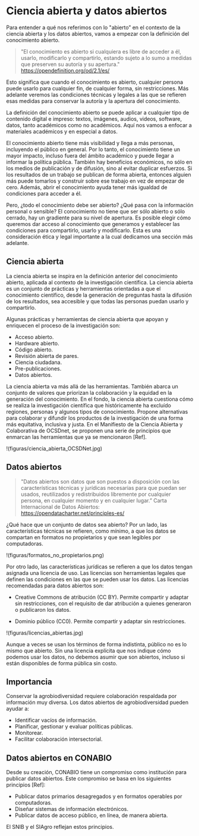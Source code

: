 # Ciencia abierta y datos abiertos

Para entender a qué nos referimos con lo "abierto” en el contexto de la ciencia abierta y los datos abiertos, vamos a empezar con la definición del conocimiento abierto.

> "El conocimiento es abierto si cualquiera es libre de acceder a él, usarlo, modificarlo y compartirlo, estando sujeto a lo sumo a medidas que preserven su autoría y su apertura."
> https://opendefinition.org/od/2.1/es/

Esto significa que cuando el conocimiento es abierto, cualquier persona puede usarlo para cualquier fin, de cualquier forma, sin restricciones. Más adelante veremos las condiciones técnicas y legales a las que se refieren esas medidas para conservar la autoría y la apertura del conocimiento. 

La definición del conocimiento abierto se puede aplicar a cualquier tipo de contenido digital e impreso: textos, imágenes, audios, videos, software, datos, tanto académicos como no académicos. Aquí nos vamos a enfocar a materiales académicos y en especial a datos. 

El conocimiento abierto tiene más visibilidad y llega a más personas, incluyendo el público en general. Por lo tanto, el conocimiento tiene un mayor impacto, incluso fuera del ámbito académico y puede llegar a informar la política pública. También hay beneficios económicos, no sólo en los medios de publicación y de difusión, sino al evitar duplicar esfuerzos. Si los resultados de un trabajo se publican de forma abierta, entonces alguien más puede tomarlos y construir sobre ese trabajo en vez de empezar de cero. Además, abrir el conocimiento ayuda tener más igualdad de condiciones para acceder a él.

Pero, ¿todo el conocimiento debe ser abierto? ¿Qué pasa con la información personal o sensible? El conocimiento no tiene que ser sólo abierto o sólo cerrado, hay un gradiente para su nivel de apertura. Es posible elegir cómo queremos dar acceso al conocimiento que generamos y establecer las condiciones para compartirlo, usarlo y modificarlo. Esta es una consideración ética y legal importante a la cual dedicamos una sección más adelante.


## Ciencia abierta

La ciencia abierta se inspira en la definición anterior del conocimiento abierto, aplicada al contexto de la investigación científica. La ciencia abierta es un conjunto de prácticas y herramientas orientadas a que el conocimiento científico, desde la generación de preguntas hasta la difusión de los resultados, sea accesible y que todas las personas puedan usarlo y compartirlo. 

Algunas prácticas y herramientas de ciencia abierta que apoyan y enriquecen el proceso de la investigación son:

* Acceso abierto.
* Hardware abierto.
* Código abierto.
* Revisión abierta de pares.
* Ciencia ciudadana.
* Pre-publicaciones.
* Datos abiertos.


La ciencia abierta va más allá de las herramientas. También abarca un conjunto de valores que priorizan la colaboración y la equidad en la generación del conocimiento. En el fondo, la ciencia abierta cuestiona cómo se realiza la investigación científica que históricamente ha excluído regiones, personas y algunos tipos de conocimiento. Propone alternativas para colaborar y difundir los productos de la investigación de una forma más equitativa, inclusiva y justa. En el Manifiesto de la Ciencia Abierta y Colaborativa de OCSDnet, se proponen una serie de principios que enmarcan las herramientas que ya se mencionaron [Ref].

!(figuras/ciencia_abierta_OCSDNet.jpg)


## Datos abiertos

> "Datos abiertos son datos que son puestos a disposición con las características técnicas y jurídicas necesarias para que puedan ser usados, reutilizados y redistribuidos libremente por cualquier persona, en cualquier momento y en cualquier lugar.”
> Carta Internacional de Datos Abiertos: https://opendatacharter.net/principles-es/

¿Qué hace que un conjunto de datos sea abierto? Por un lado, las características técnicas se refieren, como mínimo, a que los datos se compartan en formatos no propietarios y que sean legibles por computadoras. 

!(figuras/formatos_no_propietarios.png)

Por otro lado, las características jurídicas se refieren a que los datos tengan asignada una licencia de uso. Las licencias son herramientas legales que definen las condiciones en las que se pueden usar los datos. Las licencias recomendadas para datos abiertos son:

* Creative Commons de atribución (CC BY). Permite compartir y adaptar sin restricciones, con el requisito de dar atribución a quienes generaron o publicaron los datos.

* Dominio público (CC0). Permite compartir y adaptar sin restricciones. 

!(figuras/licencias_abiertas.jpg)

Aunque a veces se usan los términos de forma indistinta, público no es lo mismo que abierto. Sin una licencia explícita que nos indique cómo podemos usar los datos, no debemos asumir que son abiertos, incluso si están disponibles de forma pública sin costo.

## Importancia

Conservar la agrobiodiversidad requiere colaboración respaldada por información muy diversa. Los datos abiertos de agrobiodiversidad pueden ayudar a:
* Identificar vacíos de información.
* Planificar, gestionar y evaluar políticas públicas.
* Monitorear.
* Facilitar colaboración intersectorial.

## Datos abiertos en CONABIO

Desde su creación, CONABIO tiene un compromiso como institución para publicar datos abiertos. Este compromiso se basa en los siguientes principios [Ref]:

* Publicar datos primarios desagregados y en formatos operables por computadoras.
* Diseñar sistemas de información electrónicos.
* Publicar datos de acceso público, en línea, de manera abierta. 

El SNIB y el SIAgro reflejan estos principios. 




